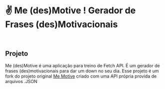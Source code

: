 # ✌ Me (des)Motive ! Gerador de Frases (des)Motivacionais
<br>

## Projeto

Me (des)Motive é uma aplicação para treino de Fetch API. É um gerador de frases (des)motivacionais para dar um down no seu dia.
Esse projeto é um fork do projeto original [Me Motive](https://moraislucas.github.io/MeMotive/) criado com uma API própria provida de arquivos .JSON
<br>
